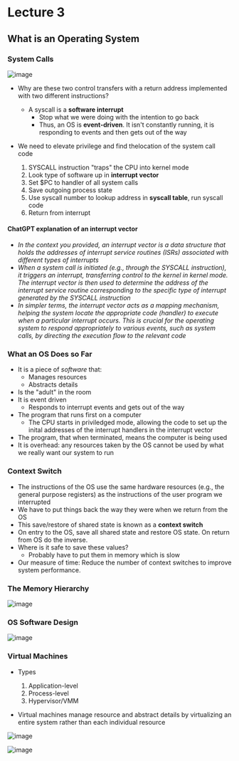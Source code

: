 # Lecture 3

## What is an Operating System

### System Calls

![image](https://github.com/Clester31/1550-notes/assets/91839534/41efb493-2a48-4c42-a9c5-18e8670ee228)

* Why are these two control transfers with a return address implemented with two different instructions?
  * A syscall is a **software interrupt**
    * Stop what we were doing with the intention to go back
    * Thus, an OS is **event-driven**. It isn't constantly running, it is responding to events and then gets out of the way 

* We need to elevate privilege and find thelocation of the system call code
  1. SYSCALL instruction "traps" the CPU into kernel mode
  2. Look type of software up in **interrupt vector**
  3. Set $PC to handler of all system calls
  4. Save outgoing process state
  5. Use syscall number to lookup address in **syscall table**, run syscall code
  6. Return from interrupt
 
#### ChatGPT explanation of an interrupt vector
* *In the context you provided, an interrupt vector is a data structure that holds the addresses of interrupt service routines (ISRs) associated with different types of interrupts*
* *When a system call is initiated (e.g., through the SYSCALL instruction), it triggers an interrupt, transferring control to the kernel in kernel mode. The interrupt vector is then used to determine the address of the interrupt service routine corresponding to the specific type of interrupt generated by the SYSCALL instruction*
* *In simpler terms, the interrupt vector acts as a mapping mechanism, helping the system locate the appropriate code (handler) to execute when a particular interrupt occurs. This is crucial for the operating system to respond appropriately to various events, such as system calls, by directing the execution flow to the relevant code*
 
### What an OS Does so Far

* It is a piece of *software* that:
  * Manages resources
  * Abstracts details
* Is the "adult" in the room
* It is event driven
  * Responds to interrupt events and gets out of the way
* The program that runs first on a computer
  * The CPU starts in priviledged mode, allowing the code to set up the inital addresses of the interrupt handlers in the interrupt vector
* The program, that when terminated, means the computer is being used
* It is overhead: any resources taken by the OS cannot be used by what we really want our system to run

### Context Switch

* The instructions of the OS use the same hardware resources (e.g., the general purpose registers) as the instructions of the user program we interrupted
* We have to put things back the way they were when we return from the OS
* This save/restore of shared state is known as a **context switch**
* On entry to the OS, save all shared state and restore OS state. On return from OS do the inverse.
* Where is it safe to save these values?
  * Probably have to put them in memory which is slow
* Our measure of time: Reduce the number of context switches to improve system performance.

### The Memory Hierarchy

![image](https://github.com/Clester31/1550-notes/assets/91839534/c62612a6-a503-4d87-9318-0d9c017aea79)

### OS Software Design

![image](https://github.com/Clester31/1550-notes/assets/91839534/73302499-9cc5-467f-aa5a-6f3ca24efed3)

### Virtual Machines

* Types
  1. Application-level
  2. Process-level
  3. Hypervisor/VMM
 
* Virtual machines manage resource and abstract details by virtualizing an entire system rather than each individual resource

![image](https://github.com/Clester31/1550-notes/assets/91839534/bc6203fa-3b4e-45f0-888b-5cf133731e5b)

![image](https://github.com/Clester31/1550-notes/assets/91839534/f6effa61-a3a3-460d-972a-ee46776fa738)


